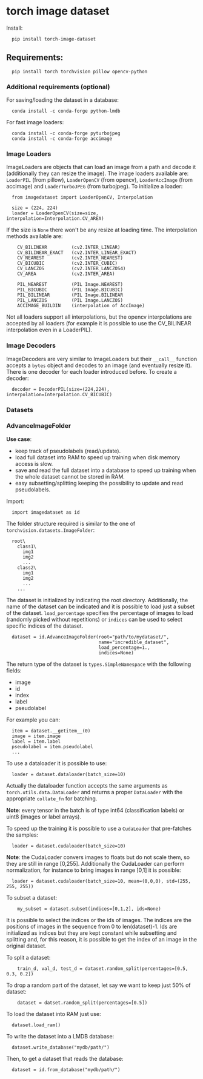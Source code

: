 # torch image dataset
Install:
```
  pip install torch-image-dataset
```

## Requirements:
```
  pip install torch torchvision pillow opencv-python
```

### Additional requirements (optional)

For saving/loading the dataset in a database:
```
  conda install -c conda-forge python-lmdb
```

For fast image loaders:
```
  conda install -c conda-forge pyturbojpeg
  conda install -c conda-forge accimage
```

### Image Loaders
ImageLoaders are objects that can load an image from a path and decode it (additionally they can resize the image).
The image loaders available are: ```LoaderPIL``` (from pillow), ```LoaderOpenCV``` (from opencv), ```LoaderAccImage``` (from accimage) and ```LoaderTurboJPEG``` (from turbojpeg).
To initialize a loader:

```
  from imagedataset import LoaderOpenCV, Interpolation
  
  size = (224, 224)
  loader = LoaderOpenCV(size=size, interpolation=Interpolation.CV_AREA)
```

If the size is ```None``` there won't be any resize at loading time. The interpolation methods available are:

```
    CV_BILINEAR         (cv2.INTER_LINEAR)
    CV_BILINEAR_EXACT   (cv2.INTER_LINEAR_EXACT)
    CV_NEAREST          (cv2.INTER_NEAREST)
    CV_BICUBIC          (cv2.INTER_CUBIC)
    CV_LANCZOS          (cv2.INTER_LANCZOS4)
    CV_AREA             (cv2.INTER_AREA)

    PIL_NEAREST         (PIL Image.NEAREST)
    PIL_BICUBIC         (PIL Image.BICUBIC)
    PIL_BILINEAR        (PIL Image.BILINEAR
    PIL_LANCZOS         (PIL Image.LANCZOS)
    ACCIMAGE_BUILDIN    (interpolation of AccImage)
```
Not all loaders support all interpolations, but the opencv interpolations are accepted by all loaders (for example it is possible to use the CV_BILINEAR interpolation even in a LoaderPIL).

### Image Decoders
ImageDecoders are very similar to ImageLoaders but their ```__call__``` function accepts a ```bytes``` object and decodes to an image (and eventually resize it).
There is one decoder for each loader introduced before.
To create a decoder:
```
  decoder = DecoderPIL(size=(224,224), interpolation=Interpolation.CV_BICUBIC)
```

### Datasets

### AdvanceImageFolder
**Use case**: 
- keep track of pseudolabels (read/update).
- load full dataset into RAM to speed up training when disk memory access is slow.
- save and read the full dataset into a database to speed up training when the whole dataset cannot be stored in RAM.
- easy subsetting/splitting keeping the possibility to update and read pseudolabels.

Import:
```
  import imagedataset as id
```

The folder structure required is similar to the one of ``` torchvision.datasets.ImageFolder```:
```
  root\
    class1\
      img1
      img2
      ...
    class2\
      img1
      img2
      ...
    ...   
```

The dataset is initialized by indicating the root directory.
Additionally, the name of the dataset can be indicated and it is possible to load just a subset of the dataset. ```load_percentage``` specifies the percentage of images to load (randomly picked without repetitions) or ```indices``` can be used to select specific indices of the dataset.

```
  dataset = id.AdvanceImageFolder(root="path/to/mydataset/",
                                  name="incredible_dataset",
                                  load_percentage=1.,
                                  indices=None)
```

The return type of the dataset is ```types.SimpleNamespace``` with the following fields:
- image
- id
- index
- label
- pseudolabel

For example you can:

```
  item = dataset.__getitem__(0)
  image = item.image
  label = item.label
  pseudolabel = item.pseudolabel
  ...
```

To use a dataloader it is possible to use:
```
  loader = dataset.dataloader(batch_size=10)
```
Actually the dataloader function accepts the same arguments as ```torch.utils.data.DataLoader``` and returns a proper ```DataLoader``` with the appropriate ```collate_fn``` for batching.

**Note**: every tensor in the batch is of type int64 (classification labels) or uint8 (images or label arrays).

To speed up the training it is possible to use a ```CudaLoader``` that pre-fatches the samples:

```
  loader = dataset.cudaloader(batch_size=10)
```
**Note**: the CudaLoader convers images to floats but do not scale them, so they are still in range [0,255]. Additionally the CudaLoader can perform normalization, for instance to bring images in range [0,1] it is possible:
```
  loader = dataset.cudaloader(batch_size=10, mean=(0,0,0), std=(255, 255, 255))
```

To subset a dataset:
```
    my_subset = dataset.subset(indices=[0,1,2], ids=None)
```
It is possible to select the indices or the ids of images. The indices are the positions of images in the sequence from 0 to len(dataset)-1.
Ids are initialized as indices but they are kept constant while subsetting and splitting and, for this reason, it is possible to get the index of an image in the original dataset.

To split a dataset:

```
    train_d, val_d, test_d = dataset.random_split(percentages=[0.5, 0.3, 0.2])
```

To drop a random part of the dataset, let say we want to keep just 50% of dataset:
```
    dataset = datset.random_split(percentages=[0.5])
```  

To load the dataset into RAM just use:
```
  dataset.load_ram()
```
To write the dataset into a LMDB database:
```
  dataset.write_database("mydb/path/")
```

Then, to get a dataset that reads the database:
```
  dataset = id.from_database("mydb/path/")
```







